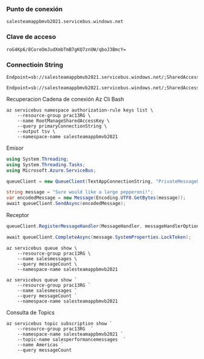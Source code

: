  ### Punto de conexión
 ```
 salesteamappbmvb2021.servicebus.windows.net
 ```

### Clave de acceso

```
roG4Kp6/8CoreOmJudXmbTmB7gKQ7znUW/qboJ3BmcY=
```

### Connectioin String

```
Endpoint=sb://salesteamappbmvb2021.servicebus.windows.net/;SharedAccessKeyName=RootManageSharedAccessKey;SharedAccessKey=roG4Kp6/8CoreOmJudXmbTmB7gKQ7znUW/qboJ3BmcY=
```

```
Endpoint=sb://salesteamappbmvb2021.servicebus.windows.net/;SharedAccessKeyName=RootManageSharedAccessKey;SharedAccessKey=roG4Kp6/8CoreOmJudXmbTmB7gKQ7znUW/qboJ3BmcY=
```



Recuperacion Cadena de conexión Az Cli Bash

```
az servicebus namespace authorization-rule keys list \
    --resource-group prac13RG \
    --name RootManageSharedAccessKey \
    --query primaryConnectionString \
    --output tsv \
    --namespace-name salesteamappbmvb2021
```





Emisor

```csharp
using System.Threading;
using System.Threading.Tasks;
using Microsoft.Azure.ServiceBus;
```

```c#
queueClient = new QueueClient(TextAppConnectionString, "PrivateMessageQueue");
```

```c#
string message = "Sure would like a large pepperoni!";
var encodedMessage = new Message(Encoding.UTF8.GetBytes(message));
await queueClient.SendAsync(encodedMessage);
```



Receptor

```c#
queueClient.RegisterMessageHandler(MessageHandler, messageHandlerOptions);
```



```c#
await queueClient.CompleteAsync(message.SystemProperties.LockToken);
```



```
az servicebus queue show \
    --resource-group prac13RG \
    --name salesmessages \
    --query messageCount \
    --namespace-name salesteamappbmvb2021

```

```
az servicebus queue show `
    --resource-group prac13RG `
    --name salesmessages `
    --query messageCount `
    --namespace-name salesteamappbmvb2021
```

Consulta de Topics

```
az servicebus topic subscription show `
    --resource-group prac13RG  `
    --namespace-name salesteamappbmvb2021 `
    --topic-name salesperformancemessages  `
    --name Americas `
    --query messageCount
```

